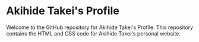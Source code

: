 # Akihide Takei's Profile
Welcome to the GitHub repository for Akihide Takei's Profile. This repository contains the HTML and CSS code for Akihide Takei's personal website.

